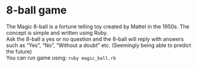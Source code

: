 # 8-ball game
The Magic 8-ball is a fortune telling toy created by Mattel in the 1950s. The concept is simple and written using Ruby.<br>
Ask the 8-ball a yes or no question and the 8-ball will reply with answers such as “Yes”, “No”, “Without a doubt” etc. (Seemingly being able to predict the future)<br>
You can run game using:
`ruby magic_ball.rb`

